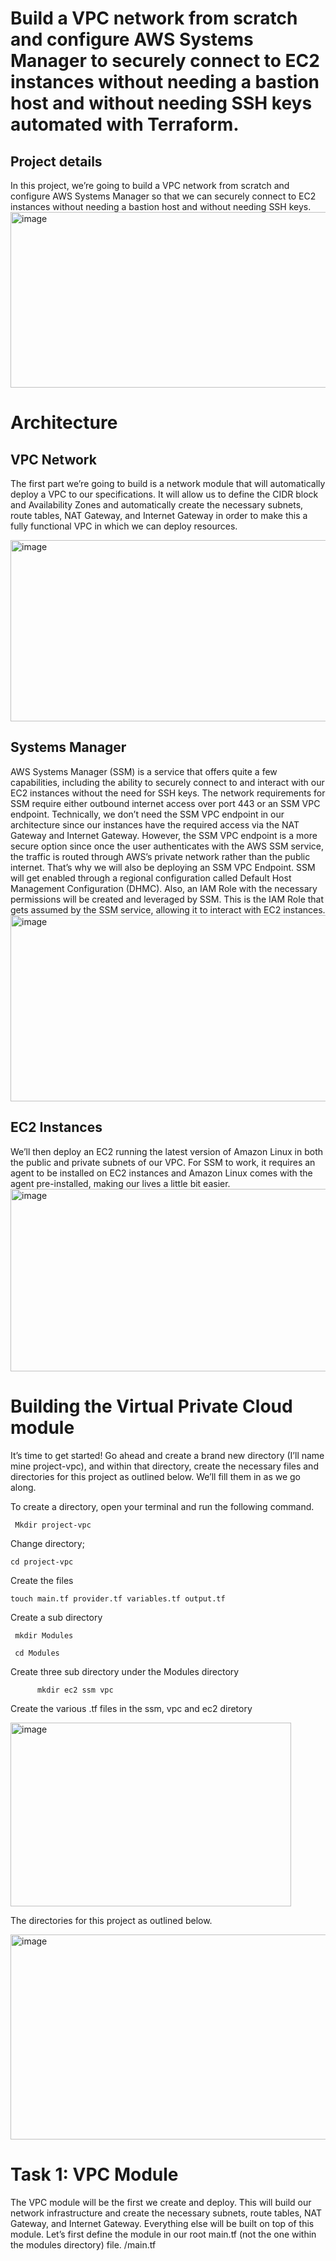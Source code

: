 <h1>Build a VPC network from scratch and configure AWS Systems Manager to securely connect to EC2 instances without needing a bastion host and without needing SSH keys automated with Terraform.</h1>

<h2>Project details</h2>
In this project, we’re going to build a VPC network from scratch and configure AWS Systems Manager so that we can securely connect to EC2 instances without needing a bastion host and without needing SSH keys. 

<img width="511" height="281" alt="image" src="https://github.com/user-attachments/assets/250776d2-27eb-4681-a603-1b158d6222fd" />

<h1>Architecture</h1>
<h2>VPC Network</h2>

The first part we’re going to build is a network module that will automatically deploy a VPC to our specifications. It will allow us to define the CIDR block and Availability Zones and automatically create the necessary subnets, route tables, NAT Gateway, and Internet Gateway in order to make this a fully functional VPC in which we can deploy resources.

<img width="515" height="290" alt="image" src="https://github.com/user-attachments/assets/414ebabe-7fa8-464a-88dd-14d05bccd7a4" />

<h2>Systems Manager</h2>
AWS Systems Manager (SSM) is a service that offers quite a few capabilities, including the ability to securely connect to and interact with our EC2 instances without the need for SSH keys. The network requirements for SSM require either outbound internet access over port 443 or an SSM VPC endpoint. Technically, we don’t need the SSM VPC endpoint in our architecture since our instances have the required access via the NAT Gateway and Internet Gateway. However, the SSM VPC endpoint is a more secure option since once the user authenticates with the AWS SSM service, the traffic is routed through AWS’s private network rather than the public internet.
That’s why we will also be deploying an SSM VPC Endpoint.
SSM will get enabled through a regional configuration called Default Host Management Configuration (DHMC).
Also, an IAM Role with the necessary permissions will be created and leveraged by SSM. This is the IAM Role that gets assumed by the SSM service, allowing it to interact with EC2 instances.

<img width="532" height="298" alt="image" src="https://github.com/user-attachments/assets/6b5c896e-a9c2-4b1f-8dac-e1c6ec8af2d3" />

<h2>EC2 Instances</h2>
We’ll then deploy an EC2 running the latest version of Amazon Linux in both the public and private subnets of our VPC. For SSM to work, it requires an agent to be installed on EC2 instances and Amazon Linux comes with the agent pre-installed, making our lives a little bit easier.

<img width="518" height="292" alt="image" src="https://github.com/user-attachments/assets/9a708b31-ccb9-4fd1-8241-762504987e59" />

<h1>Building the Virtual Private Cloud module</h1>
It’s time to get started! Go ahead and create a brand new directory (I’ll name mine project-vpc), and within that directory, create the necessary files and directories for this project as outlined below. We’ll fill them in as we go along. 

To create a directory, open your terminal and run the following command.

     Mkdir project-vpc

Change directory;

    cd project-vpc
Create the files

    touch main.tf provider.tf variables.tf output.tf

Create a sub directory
     
     mkdir Modules

     cd Modules
Create three sub directory under the Modules directory
     
          mkdir ec2 ssm vpc
Create the various .tf files in the ssm, vpc and ec2 diretory

<img width="449" height="294" alt="image" src="https://github.com/user-attachments/assets/84ded38d-ccaa-4588-b61c-5d63d5605933" />

The directories for this project as outlined below. 

<img width="767" height="328" alt="image" src="https://github.com/user-attachments/assets/e1aace18-9277-4128-8024-d4a5c2479a0f" />

<h1>Task 1: VPC Module</h1>
The VPC module will be the first we create and deploy. This will build our network infrastructure and create the necessary subnets, route tables, NAT Gateway, and Internet Gateway. Everything else will be built on top of this module.
Let’s first define the module in our root main.tf (not the one within the modules directory) file. /main.tf








